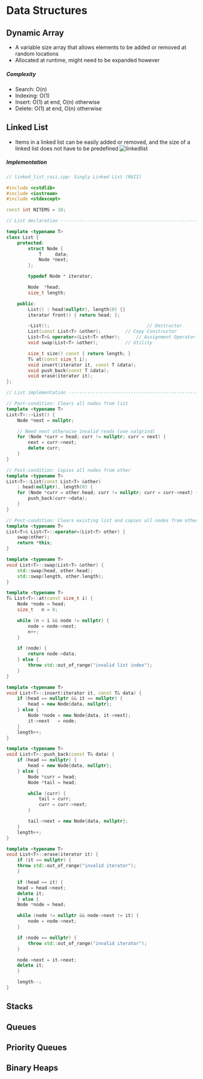 Data Structures
===============

## Dynamic Array
* A variable size array that allows elements to be added or removed at random locations
* Allocated at runtime, might need to be expanded however

##### Complexity
* Search: O(n)
* Indexing: O(1)
* Insert: O(1) at end, O(n) otherwise
* Delete: O(1) at end, O(n) otherwise

## Linked List
* Items in a linked list can be easily added or removed, and the size of a linked list does not have to be predefined
![linkedlist](https://upload.wikimedia.org/wikipedia/commons/6/6d/Singly-linked-list.svg)

##### Implementation
```C++
// linked_list_raii.cpp: Singly Linked List (RAII)

#include <cstdlib>
#include <iostream>
#include <stdexcept>

const int NITEMS = 10;

// List declaration ------------------------------------------------------------

template <typename T>
class List {
    protected:
        struct Node {
            T     data;
            Node *next;
        };

        typedef Node * iterator;

        Node  *head;
        size_t length;

    public:
        List() : head(nullptr), length(0) {}
        iterator front() { return head; };

        ~List();                                    // Destructor
        List(const List<T> &other);		    // Copy Constructor
        List<T>& operator=(List<T> other);	    // Assignment Operator
        void swap(List<T> &other);		    // Utility

        size_t size() const { return length; }
        T& at(const size_t i);
        void insert(iterator it, const T &data);
        void push_back(const T &data);
        void erase(iterator it);
};

// List implementation --------------------------------------------------------

// Post-condition: Clears all nodes from list
template <typename T>
List<T>::~List() {
    Node *next = nullptr;

    // Need next otherwise invalid reads (use valgrind)
    for (Node *curr = head; curr != nullptr; curr = next) {
        next = curr->next;
        delete curr;
    }
}

// Post-condition: Copies all nodes from other
template <typename T>
List<T>::List(const List<T> &other)
    : head(nullptr), length(0) {
    for (Node *curr = other.head; curr != nullptr; curr = curr->next) {
        push_back(curr->data);
    }
}

// Post-condition: Clears existing list and copies all nodes from other
template <typename T>
List<T>& List<T>::operator=(List<T> other) {
    swap(other);
    return *this;
}

template <typename T>
void List<T>::swap(List<T> &other) {
    std::swap(head, other.head);
    std::swap(length, other.length);
}

template <typename T>
T& List<T>::at(const size_t i) {
    Node *node = head;
    size_t   n = 0;

    while (n < i && node != nullptr) {
        node = node->next;
        n++;
    }

    if (node) {
        return node->data;
    } else {
        throw std::out_of_range("invalid list index");
    }
}

template <typename T>
void List<T>::insert(iterator it, const T& data) {
    if (head == nullptr && it == nullptr) {
        head = new Node{data, nullptr};
    } else {
    	Node *node = new Node{data, it->next};
    	it->next   = node;
    }
    length++;
}

template <typename T>
void List<T>::push_back(const T& data) {
    if (head == nullptr) {
        head = new Node{data, nullptr};
    } else {
        Node *curr = head;
        Node *tail = head;

        while (curr) {
            tail = curr;
            curr = curr->next;
        }

        tail->next = new Node{data, nullptr};
    }
    length++;
}

template <typename T>
void List<T>::erase(iterator it) {
    if (it == nullptr) {
	throw std::out_of_range("invalid iterator");
    }

    if (head == it) {
	head = head->next;
	delete it;
    } else {
	Node *node = head;

	while (node != nullptr && node->next != it) {
	    node = node->next;
	}

	if (node == nullptr) {
	    throw std::out_of_range("invalid iterator");
	}

	node->next = it->next;
	delete it;
    }

    length--;
}
```

## Stacks


## Queues


## Priority Queues


## Binary Heaps